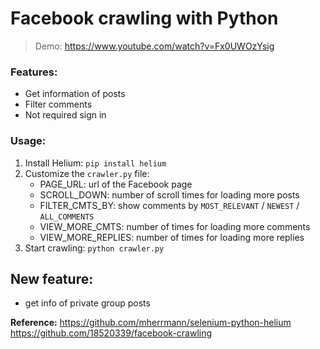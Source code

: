 # Facebook crawling with Python

> Demo: https://www.youtube.com/watch?v=Fx0UWOzYsig

### Features:

-   Get information of posts
-   Filter comments
-   Not required sign in

### Usage:

1. Install Helium: `pip install helium`
2. Customize the `crawler.py` file:
    - PAGE_URL: url of the Facebook page
    - SCROLL_DOWN: number of scroll times for loading more posts
    - FILTER_CMTS_BY: show comments by `MOST_RELEVANT` / `NEWEST` / `ALL_COMMENTS`
    - VIEW_MORE_CMTS: number of times for loading more comments
    - VIEW_MORE_REPLIES: number of times for loading more replies
3. Start crawling: `python crawler.py`
## New feature:
- get info of private group posts

**Reference:** 
https://github.com/mherrmann/selenium-python-helium
https://github.com/18520339/facebook-crawling

